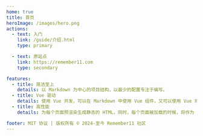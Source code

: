 ```yaml
---
home: true
title: 首页
heroImage: /images/hero.png
actions:
  - text: 入门
    link: /guide/介绍.html
    type: primary

  - text: 原站点
    link: https://remember11.com
    type: secondary

features:
  - title: 简洁至上
    details: 以 Markdown 为中心的项目结构，以最少的配置专注于编写。
  - title: Vue 驱动
    details: 使用 Vue 开发，可以在 Markdown 中使用 Vue 组件，又可以使用 Vue 来开发自定义主题。
  - title: 高性能
    details: 为每个页面预渲染生成静态的 HTML，同时，每个页面被加载的时候，将作为 SPA 运行。

footer: MIT 协议 | 版权所有 © 2024-至今 Remember11 社区
---
```

